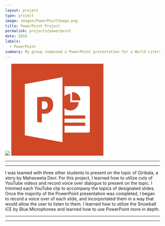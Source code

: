 ```yaml
---
layout: project
type: project
image: images/PowerPointImage.png
title: PowerPoint Project
permalink: projects/powerpoint
date: 2016
labels:
  - PowerPoint
summary: My group composed a PowerPoint presentation for a World Literature class on Giribala.
---
```


<img class="ui image" src="{{ site.baseurl }}/images/PowerPointImage.png">
<img class="ui image" src="../images/PowerPointImage.png">

<hr>
<hr>


I was teamed with three other students to present on the topic of Giribala, a story by Mahasweta Devi. For this project, I learned how to utilize cuts of YouTube videos and record voice over dialogue to present on the topic. I trimmed each YouTube clip to accompany the topics of designated slides. Once the majority of the PowerPoint presentation was completed, I began to record a voice over of each slide, and incorportated them in a way that would allow the user to listen to them. I learned how to utilize the Snowball iCE by Blue Microphones and learned how to use PowerPoint more in depth. 


<hr>
<hr>
